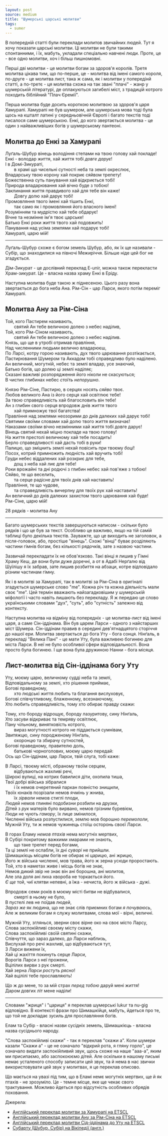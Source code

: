 ```yaml
---
layout: post
source: medium
title: "Шумерські царські молитви"
tags:
  - sumer
---
```

В попередній статті були переклади молитов звичайних людей. 
Тут я хочу показати царські молитви. 
Ці молитви не були такими спонтанними, і їх, мабуть, укладали спеціально навчені люди.
Проте, це - все одно молитви, хоч і більш пишномовні.

Перші дві молитви - це молитви богам за здоров'я королів.
Третя молитва цікава тим, що по-перше, це - молитва від імені самого короля, по-друге - це молитва лист, така ж сама, як і молитви у попередінй статті, а по-третє - ця молитва схожа на так звані "плачі" - жанр у шумерській літературі, де оплакуються загибелі міст, з традицій котрого походить біблійний "Плач Єремії".

Перша молитва буде досить короткою молитвою за здоров'я царя Хамурапі. 
Хамурапі не був шумером, але шумерська мова тоді була щось на кшталт латині у середньовічній Європі і багато текстів тоді писалося саме шумерською.
Енкі, до кого звертається молитва - це один з найважливіших богів у шумерському пантеоні.

## Молитва до Енкі за Хамурапі

Луґаль-Шубур вінець володіння степами на твою голову хай покладе!  
Енкі - володар життя, хай життя тобі _довге дарує_!  
І в Домі-Зикураті,  
  в храмі що чисельні сутності неба та землі окреслює,  
Владарську твою корону хай покриє сяйвом трепету!  
Божественна суть панування хай відкриється тобі!  
Природа владарювання хай вічно буде з тобою!  
Заклинання життя правдивого хай для тебе він каже!  
  Довгу долю хай дарує тобі!  
Промовляння твого імені хай тішить Енкі,  
  так само як і промовляння його власного імені!  
Розумінням та мудрістю хай тебе обдарує!  
Вічне та незмінне ім'я твоє царське!  
Батько Енкі роки життя твого хай подовжить!  
Панування над усіма землями хай подарує тобі!  
Хамурапі, царю мій!  

---

Луґаль-Шубур схоже є богом земель Шубур, або, як їх ще називали - Субір, що знаходилися на півночі Межиріччя.
Більше ніде цей бог не згадується.

Дім-Зикурат - це дослівний переклад E-unir, можна також перекласти Храм-зикурат. 
Це - власна назва храму Енкі в Еріду.

Наступна молитва буде такою ж піднесеною. 
Цього разу вона звертається до бога неба Ана.
Рім-Сін - цар Ларси, якого потім переміг Хамурапі.

## Молитва Ану за Рім-Сіна

Той, кого Пастирем називають,  
  святий Ан тебе величною долею з небес наділив,  
Той, кого Рім-Сіном називають,  
  святий Ан тебе величною долею з небес наділив.  
Князь, що ще в утробі отримав правління,  
Над численними людьми велично владарюєш,  
По Ларсі, котру горою називають, дух твого царювання розтікається,  
Пастирювання Шумером та Аккадом тобі справедливо було наділено.  
Ан величний, могутній, небес та землі владар, усе знаючий,  
Батько богів, що долею ці землі наділяє;  
Сказані важливі розпорядження його ніколи не скасуються;  
В чистих глибинах небес _стоїть непорушно_.  
  
Князю Рім-Сіне, Пастирю, в серцях носять _сяйво_ твоє.  
Любов великого Ана із його серця хай освітлює тебе!  
За твою справедливість хай благословить він тебе!  
Ан з глибин свого серця впродовж днів життя твого  
  хай примножує твої багатства!  
Правління над землями неозорими до днів далеких хай дарує тобі!  
Святими своїми словами хай долю твого життя визначає!  
Наказами своїми вічно незмінними хай життя тобі довге дарує!  
Вінець святий нехай міцно покладе на твою голову!  
На життя престолі величному хай тебе посадить!  
Берло справедливості хай дасть тобі в руки!  
Палицю, що зміцнить землі нехай повісить при твоєму _боці_!  
Посох, котрий примножить людність хай вручить тобі!  
Груди небес віддалених хай розкриє для тебе,  
  дощ з неба хай лиє для тебе!  
Роки врожайні та дні родючі з глибин небес хай пов'яже з тобою!  
Сяйво, те що веселить,  
  та серце радісне для твоїх днів хай наставить!  
Правління, те що чудове,  
  та справедливість вичерпну для твоїх рук хай наставить!  
Ан величний до днів далеких захистом твого царювання хай буде!  
Рім-Сіне, царю мій!  
  
28 рядків - молитва Ану  

[//]: # (Хай-нехай - різниця між hu/he)
[//]: # (me перекладаю як суть, при чому цей переклад дослівний і передає саму суть слова me, адже суть - це форма дієслова бути, а me це і є бути)
[//]: # (Сяйво...хай наставить, правління... хай наставить - намагався передати парелелізм оригіналу)

---

Багато шумерських текстів завершуються написом - скільки було рядків і що це був за текст. Особливо це важливо, якщо на тій самій таблиці було декілька текстів. Зауважте, що це виходить не заголовок, а після-головок, або, простіше "вінець". Схожі "вінці" буває розділяють частини гімнів богам, без кількості рядочків, зате з назвою частини. 

Зазвичай перекладати їх не обов'язково. Такі вінці я лишив у Гімні Храму Кеш, де вони були дуже доречні, а от в Адабі Нерґалю від Шуїлішу я їх забрав, зате лишив розбиття на абзаци, котре відповідало різним частинам гімну. 

Як і в молитві за Хамурапі, так в молитві за Рім-Сіна в оригіналі згадується шумерське слово "me".
Кожна річ та кожна діяльність мали своє "me".
Цей термін вважають найзагадковішим у шумерській міфології і часто навіть лишають без перекладу.
Я ж передаю це слово українськими словами "дух", "суть", або "сутність" залежно від контексту.

Наступна молитва на відміну від попередніх - це молитва-лист від імені царя, а саме Сін-іддінама.
Він був царем Ларси - одного з найстарших міст Шумера.
Сін-іддінам правив в середині дев'ятнадцятого сторіччя до нашої ери.
Молитва звертається до бога Уту - бога сонця.
Нінґаль, в перекладі "Велика Пані" - це мати Уту, була важливею богинею для міста Ларси. 
В неї не було особливої сфери відповідальності. 
Вона просто була богинею. 
І ще вона була дружиною Нанни - бога місяця.

## Лист-молитва від Сін-іддінама богу Уту

Уту, моєму царю, величному судді неба та землі,  
Відповідальному за землі, хто рішення приймає,  
Богові праведному,  
  хто людські життя любить та благання вислуховує,  
Богові співчутливому, блаженному, всезнаючому,  
Хто любить справедливість, тому хто обирає правду скажи:  
  
Тому, хто бороду відрощує, бороду лазуритову, сину Нінґаль,  
Хто засуви відкриває та темряву освітлює,  
Пану чільному, винятковість котрого,  
  вираз могутності котрого не піддається сумнівам,  
Звитяжцю, сину породженому Нінґаль,  
  охоронцю та збирачу сутностей,  
Богові праведному, правителю доль,  
  батькові чорноголових, моєму царю передай:  
Ось що Сін-іддінам, цар Ларси, твій слуга, тобі каже:  
  
В Ларсі, твоєму місті, обраному твоїм серцем,  
  відбуваються жахливі речі,  
Широкі вулиці, на котрих бавилися діти, охопила тиша,  
Твої добрі війська зібралися  
  і їх немов очеретяний паркан повністю знищили,  
Твоїх юнаків позрізали немов ячмінь у жнива,  
  їх _зірвали_ немов стиглі плоди,  
Людей немов глиняні подобизни розбили на друзки,  
Дітей з _рук_ матерів було вирвано, немов грізним буревієм,  
Люди не чують _гамору_, їх лице змінилося,  
Численні війська розпустилися, землю мов борошно _перемололи_,  
Мужній Уту, ти ж немов чужинець стоїш осторонь своєї Ларси.  
  
В горах Еламу _немов птахів_ нема могутніх мертвих,  
В Субірі покритому важкими хмарами не знають,  
  що таке трепет перед богами,  
Та ці землі не ослабли, їх дні _суворі_ не прийшли.  
Шимашкієць місцям богів не обирає ні царицю, ані жрицю,  
Його ж війська численні, мов трава, його ж зерна усюди проростають.  
Той, хто в наметах живе і місць богів не знає,  
Немов дикий звір не знає він ані борошна, ані молитов,  
Але зла доля ані лиха хвороба не торкається його.  
_Є ще_ той, чиї клятви непевні, а їжа - нечиста, його ж війська - дужі.  
  
Впродовж семи років в моєму місті битви не відбувалися,  
  смерті в ньому не було,  
В пустелі лев не поїдав людей,  
_Зараз же_ як людина, що не знає слів приємних богам _я почуваюсь_,  
Але ж великим богам я служу молитвами, слова мої - вірні, величні.  
  
Мужній Уту, зглянься, зверни своє вірне око на своє місто Ларсу,  
Слова заспокійливі своєму місту скажи,  
Слова заспокійливі своїй святині скажи,  
Співчуття, що зараз далеко, до Ларси наблизь,  
Вислухай про речі жахливі, що відбуваються тут,  
З Ларси вижени їх,  
Хай ці жахіття покинуть серце Ларси,  
Ворогів Ларси з неї прожени,  
Вцілілих вирви з рук смерті.  
Хай зерна _Ларси ростуть рясно_!  
Хай вцілілі тебе прославляють!  
  
Що ж до мене, то за мій страх _перед тобою_ даруй мені життя!  
Даром довгих літ мене наділи!   

---

Словами "жриця" і "цариця" я переклав шумерські lukur та nu-gig відповідно.
В контексті фрази про Шимашкійця, мабуть, йдеться про те, що той не докладає зусиль для прославляння богів.

Елам та Субір - власні назви сусідніх земель, Шимашкієць - власна назва сусіднього народу.

"Слова заспокійливі скажи" - так я переклав "скажи а". 
Коли шумери казали "Скажи а" - це не означало "відкрий рота, я гляну горло", це означало видати заспокійливий звук, 
щось схоже на наше "ааа-а", яким ми присипаємо, або заспокоюємо дітей.
Але оскільки в нашому письмі немає усталеного способу записати цей звук, та й нема в нас звички використовувати цей звук у молитвах,
я це переклав описово.

Що мається на увазі під тим, що в Еламі немє могутніх мертвих, ще й як птахів - не зрозуміло. Це - темне місце, яке ще чекає свого трактування. Можливо йдеться про відсутність особливих обрядів поховання.

Джерела:

 - [Англійський переклад молитви за Хамурапі на ETSCL](https://etcsl.orinst.ox.ac.uk/cgi-bin/etcsl.cgi?text=t.2.8.2.2#)
 - [Англійський переклад молитви Ану за Рім-Сіна на ETSCL](https://etcsl.orinst.ox.ac.uk/cgi-bin/etcsl.cgi?text=t.2.6.9.3#)
 - [Англійський переклад молитви Сід-іддінама до Уту на ETSCL](https://etcsl.orinst.ox.ac.uk/cgi-bin/etcsl.cgi?text=t.3.2.05#)
 - [Субарту (Шубур, Субір) на Вікіпедії (англ.)](https://en.wikipedia.org/wiki/Subartu)
